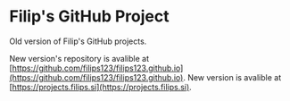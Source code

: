 # Filip's GitHub Project

Old version of Filip's GitHub projects.

New version's repository is avalible at [https://github.com/filips123/filips123.github.io](https://github.com/filips123/filips123.github.io).
New version is avalible at [https://projects.filips.si](https://projects.filips.si).
